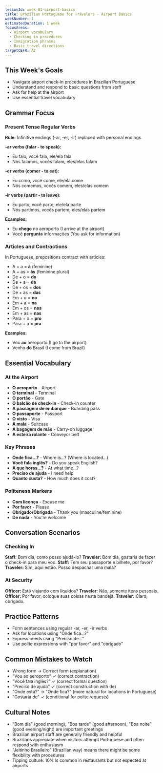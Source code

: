 ```yaml
---
lessonId: week-01-airport-basics
title: Brazilian Portuguese for Travelers - Airport Basics
weekNumber: 1
estimatedDuration: 1 week
focusAreas:
  - Airport vocabulary
  - Checking in procedures
  - Immigration phrases
  - Basic travel directions
targetCEFR: A2
---
```


## This Week's Goals

- Navigate airport check-in procedures in Brazilian Portuguese
- Understand and respond to basic questions from staff
- Ask for help at the airport
- Use essential travel vocabulary

## Grammar Focus

### Present Tense Regular Verbs
**Rule:** Infinitive endings (-ar, -er, -ir) replaced with personal endings

**-ar verbs (falar - to speak):**
- Eu falo, você fala, ele/ela fala
- Nós falamos, vocês falam, eles/elas falam

**-er verbs (comer - to eat):**
- Eu como, você come, ele/ela come
- Nós comemos, vocês comem, eles/elas comem

**-ir verbs (partir - to leave):**
- Eu parto, você parte, ele/ela parte
- Nós partimos, vocês partem, eles/elas partem

**Examples:**
- Eu **chego** no aeroporto (I arrive at the airport)
- Você **pergunta** informações (You ask for information)

### Articles and Contractions
In Portuguese, prepositions contract with articles:

- A + a = **à** (feminine)
- A + as = **às** (feminine plural)
- De + o = **do**
- De + a = **da**
- De + os = **dos**
- De + as = **das**
- Em + o = **no**
- Em + a = **na**
- Em + os = **nos**
- Em + as = **nas**
- Para + o = **pro**
- Para + a = **pra**

**Examples:**
- Vou **ao** aeroporto (I go to the airport)
- Venho **do** Brasil (I come from Brazil)

## Essential Vocabulary

### At the Airport
- **O aeroporto** - Airport
- **O terminal** - Terminal
- **O portão** - Gate
- **O balcão de check-in** - Check-in counter
- **A passagem de embarque** - Boarding pass
- **O passaporte** - Passport
- **O visto** - Visa
- **A mala** - Suitcase
- **A bagagem de mão** - Carry-on luggage
- **A esteira rolante** - Conveyor belt

### Key Phrases
- **Onde fica...?** - Where is...? (Where is located...)
- **Você fala inglês?** - Do you speak English?
- **A que horas...?** - At what time...?
- **Preciso de ajuda** - I need help
- **Quanto custa?** - How much does it cost?

### Politeness Markers
- **Com licença** - Excuse me
- **Por favor** - Please
- **Obrigado/Obrigada** - Thank you (masculine/feminine)
- **De nada** - You're welcome

## Conversation Scenarios

### Checking In
**Staff:** Bom dia, como posso ajudá-lo?
**Traveler:** Bom dia, gostaria de fazer o check-in para meu voo.
**Staff:** Tem seu passaporte e bilhete, por favor?
**Traveler:** Sim, aqui estão. Posso despachar uma mala?

### At Security
**Officer:** Está viajando com líquidos?
**Traveler:** Não, somente itens pessoais.
**Officer:** Por favor, coloque suas coisas nesta bandeja.
**Traveler:** Claro, obrigado.

## Practice Patterns

- Form sentences using regular -ar, -er, -ir verbs
- Ask for locations using "Onde fica...?"
- Express needs using "Preciso de..."
- Use polite expressions with "por favor" and "obrigado"

## Common Mistakes to Watch

- Wrong form → Correct form (explanation)
- "Vou ao aeroporto" ✓ (correct contraction)
- "Você fala inglês?" ✓ (correct formal question)
- "Preciso de ajuda" ✓ (correct construction with de)
- "Onde está?" → "Onde fica?" (more natural for locations in Portuguese)
- "Gostaria de" ✓ (conditional for polite requests)

## Cultural Notes

- "Bom dia" (good morning), "Boa tarde" (good afternoon), "Boa noite" (good evening/night) are important greetings
- Brazilian airport staff are generally friendly and helpful
- Brazilians appreciate when visitors attempt Portuguese and often respond with enthusiasm
- "Jeitinho Brasileiro" (Brazilian way) means there might be some flexibility with procedures
- Tipping culture: 10% is common in restaurants but not expected at airports